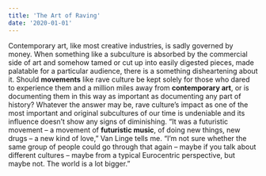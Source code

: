 ```yaml
---
title: 'The Art of Raving'
date: '2020-01-01'
---
```


Contemporary art, like most creative industries, is sadly governed by money. When something like a subculture is absorbed by the commercial side of art and somehow tamed or cut up into easily digested pieces, made palatable for a particular audience, there is a something disheartening about it. Should **movements** like rave culture be kept solely for those who dared to experience them and a million miles away from **contemporary art**, or is documenting them in this way as important as documenting any part of history? Whatever the answer may be, rave culture’s impact as one of the most important and original subcultures of our time is undeniable and its influence doesn’t show any signs of diminishing. “It was a futuristic movement – a movement of  **futuristic music**, of doing new things, new drugs – a new kind of love,” Van Linge tells me. “I’m not sure whether the same group of people could go through that again – maybe if you talk about different cultures – maybe from a typical Eurocentric perspective, but maybe not. The world is a lot bigger.”